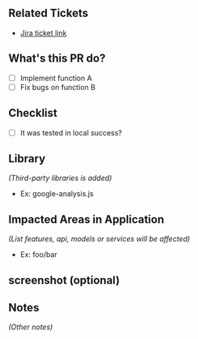 ## Related Tickets
- [Jira ticket link](https://bidv-vn.atlassian.net/jira/software/c/projects/SMAR/boards/29)

## What's this PR do?
- [ ] Implement function A
- [ ] Fix bugs on function B

## Checklist
- [ ] It was tested in local success?

## Library
*(Third-party libraries is added)*
- Ex: google-analysis.js

## Impacted Areas in Application
*(List features, api, models or services will be affected)*
- Ex: foo/bar

## screenshot (optional)

## Notes
*(Other notes)*
